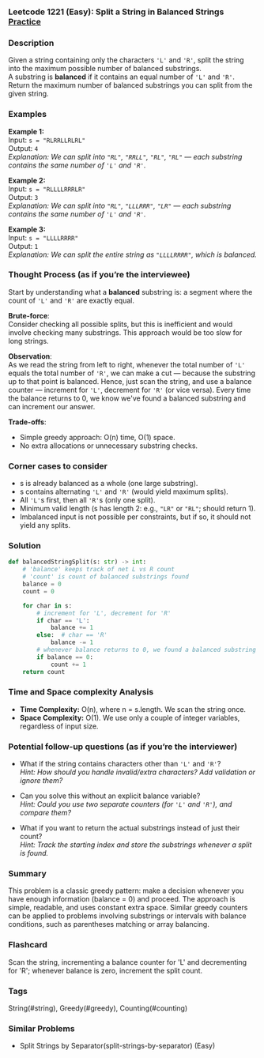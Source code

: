 ### Leetcode 1221 (Easy): Split a String in Balanced Strings [Practice](https://leetcode.com/problems/split-a-string-in-balanced-strings)

### Description  
Given a string containing only the characters `'L'` and `'R'`, split the string into the maximum possible number of balanced substrings.  
A substring is **balanced** if it contains an equal number of `'L'` and `'R'`.  
Return the maximum number of balanced substrings you can split from the given string.

### Examples  

**Example 1:**  
Input: `s = "RLRRLLRLRL"`  
Output: `4`  
*Explanation: We can split into `"RL"`, `"RRLL"`, `"RL"`, `"RL"` — each substring contains the same number of `'L'` and `'R'`.*

**Example 2:**  
Input: `s = "RLLLLRRRLR"`  
Output: `3`  
*Explanation: We can split into `"RL"`, `"LLLRRR"`, `"LR"` — each substring contains the same number of `'L'` and `'R'`.*

**Example 3:**  
Input: `s = "LLLLRRRR"`  
Output: `1`  
*Explanation: We can split the entire string as `"LLLLRRRR"`, which is balanced.*

### Thought Process (as if you’re the interviewee)  

Start by understanding what a **balanced** substring is: a segment where the count of `'L'` and `'R'` are exactly equal.

**Brute-force**:  
Consider checking all possible splits, but this is inefficient and would involve checking many substrings. This approach would be too slow for long strings.

**Observation**:  
As we read the string from left to right, whenever the total number of `'L'` equals the total number of `'R'`, we can make a cut — because the substring up to that point is balanced. Hence, just scan the string, and use a balance counter — increment for `'L'`, decrement for `'R'` (or vice versa). Every time the balance returns to 0, we know we've found a balanced substring and can increment our answer.

**Trade-offs**:  
- Simple greedy approach: O(n) time, O(1) space.
- No extra allocations or unnecessary substring checks.

### Corner cases to consider  
- s is already balanced as a whole (one large substring).
- s contains alternating `'L'` and `'R'` (would yield maximum splits).
- All `'L'`s first, then all `'R'`s (only one split).
- Minimum valid length (s has length 2: e.g., `"LR"` or `"RL"`; should return 1).
- Imbalanced input is not possible per constraints, but if so, it should not yield any splits.

### Solution

```python
def balancedStringSplit(s: str) -> int:
    # 'balance' keeps track of net L vs R count
    # 'count' is count of balanced substrings found
    balance = 0
    count = 0

    for char in s:
        # increment for 'L', decrement for 'R'
        if char == 'L':
            balance += 1
        else:  # char == 'R'
            balance -= 1
        # whenever balance returns to 0, we found a balanced substring
        if balance == 0:
            count += 1
    return count
```

### Time and Space complexity Analysis  

- **Time Complexity:** O(n), where n = s.length. We scan the string once.
- **Space Complexity:** O(1). We use only a couple of integer variables, regardless of input size.

### Potential follow-up questions (as if you’re the interviewer)  

- What if the string contains characters other than `'L'` and `'R'`?  
  *Hint: How should you handle invalid/extra characters? Add validation or ignore them?*
  
- Can you solve this without an explicit balance variable?  
  *Hint: Could you use two separate counters (for `'L'` and `'R'`), and compare them?*

- What if you want to return the actual substrings instead of just their count?  
  *Hint: Track the starting index and store the substrings whenever a split is found.*

### Summary
This problem is a classic greedy pattern: make a decision whenever you have enough information (balance = 0) and proceed. The approach is simple, readable, and uses constant extra space. Similar greedy counters can be applied to problems involving substrings or intervals with balance conditions, such as parentheses matching or array balancing.


### Flashcard
Scan the string, incrementing a balance counter for 'L' and decrementing for 'R'; whenever balance is zero, increment the split count.

### Tags
String(#string), Greedy(#greedy), Counting(#counting)

### Similar Problems
- Split Strings by Separator(split-strings-by-separator) (Easy)